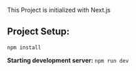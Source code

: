 
This Project is initialized with Next.js 

## **Project Setup:**
`npm install`

**Starting development server:** `npm run dev` 

